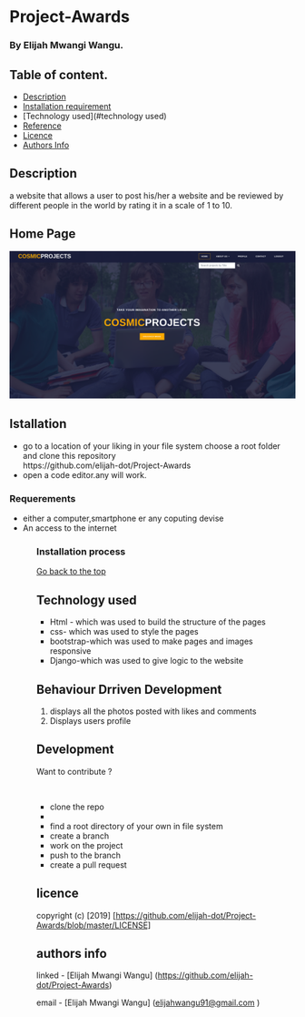# Project-Awards


### By Elijah Mwangi Wangu.


## Table of content.

- [Description](#description)
- [Installation requirement](#installation)
- [Technology used](#technology used)
- [Reference](#reference)
- [Licence](#licence)
- [Authors Info](#author-info)

## Description

<p>a website that allows a user to post his/her  a website  and be reviewed by different people in the world by rating it in a scale of 1 to 10.</p>

## Home Page

![project101!](./static/images/awward.png)




## Istallation

<ul>
   <li>go to a location of your liking in your file system choose a root folder and clone this repository <br>
   https://github.com/elijah-dot/Project-Awards
   </li>
   <li>open a code editor.any will work.</li>
</ul>
 
### Requerements
<ul>
<li>either a computer,smartphone er any coputing devise</li>
<li>An access to the internet</li>
<ul>

### Installation process

[Go back to the top](#Project-Awards)

## Technology used

<ul> 
<li>Html - which was used to build the structure of the pages</li>
<li>css- which was used to style the pages </li>
<li>bootstrap-which was used to make pages and images responsive</li>
<li>Django-which was used to give logic to the website</li>
</ul>

## Behaviour Drriven Development

<ol>
<li>displays all the photos posted with likes and comments</li>
<li>Displays users profile<ul>
</ul> 
</ol>

## Development

<p>Want to contribute ?</p><br>
<ul>
  <li>clone the repo<li>
  <li>find a root directory of your own in file system</li>
  <li>create a branch</li>
  <li>work on the project</li>
  <li>push to the branch</li>
  <li>create a pull request</li>
</ul>

## licence

copyright (c) [2019] [https://github.com/elijah-dot/Project-Awards/blob/master/LICENSE]

## authors info

linked - [Elijah Mwangi Wangu]
(https://github.com/elijah-dot/Project-Awards)

email - [Elijah Mwangi Wangu]
(elijahwangu91@gmail.com
)